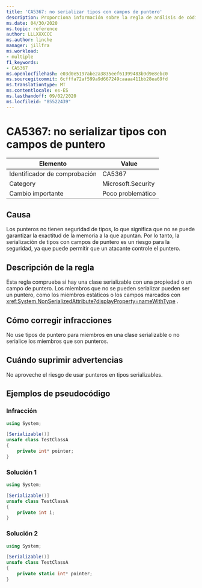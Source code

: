 ```yaml
---
title: 'CA5367: no serializar tipos con campos de puntero'
description: Proporciona información sobre la regla de análisis de código CA5367, incluidas las causas, cómo corregir las infracciones y cuándo suprimirlas.
ms.date: 04/30/2020
ms.topic: reference
author: LLLXXXCCC
ms.author: linche
manager: jillfra
ms.workload:
- multiple
f1_keywords:
- CA5367
ms.openlocfilehash: e03d0e5197abe2a3835eef61399483b9d9e8ebc0
ms.sourcegitcommit: 6cfffa72af599a9d667249caaaa411bb28ea69fd
ms.translationtype: MT
ms.contentlocale: es-ES
ms.lasthandoff: 09/02/2020
ms.locfileid: "85522439"
---
```

# <a name="ca5367-do-not-serialize-types-with-pointer-fields"></a>CA5367: no serializar tipos con campos de puntero

|Elemento|Value|
|-|-|
|Identificador de comprobación|CA5367|
|Category|Microsoft.Security|
|Cambio importante|Poco problemático|

## <a name="cause"></a>Causa

Los punteros no tienen seguridad de tipos, lo que significa que no se puede garantizar la exactitud de la memoria a la que apuntan. Por lo tanto, la serialización de tipos con campos de puntero es un riesgo para la seguridad, ya que puede permitir que un atacante controle el puntero.

## <a name="rule-description"></a>Descripción de la regla

Esta regla comprueba si hay una clase serializable con una propiedad o un campo de puntero. Los miembros que no se pueden serializar pueden ser un puntero, como los miembros estáticos o los campos marcados con <xref:System.NonSerializedAttribute?displayProperty=nameWithType> .

## <a name="how-to-fix-violations"></a>Cómo corregir infracciones

No use tipos de puntero para miembros en una clase serializable o no serialice los miembros que son punteros.

## <a name="when-to-suppress-warnings"></a>Cuándo suprimir advertencias

No aproveche el riesgo de usar punteros en tipos serializables.

## <a name="pseudo-code-examples"></a>Ejemplos de pseudocódigo

### <a name="violation"></a>Infracción

```csharp
using System;

[Serializable()]
unsafe class TestClassA
{
    private int* pointer;
} 
```

### <a name="solution-1"></a>Solución 1

```csharp
using System;

[Serializable()]
unsafe class TestClassA
{
    private int i;
} 
```

### <a name="solution-2"></a>Solución 2

```csharp
using System;

[Serializable()]
unsafe class TestClassA
{
    private static int* pointer;
} 
```
